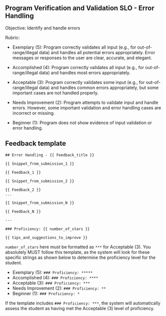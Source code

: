 ## Program Verification and Validation SLO - Error Handling

Objective: Identify and handle errors

Rubric:

- Exemplary (5): Program correctly validates all input (e.g., for out-of-range/illegal data) and handles all potential errors appropriately. Error messages or responses to the user are clear, accurate, and elegant.

- Accomplished (4): Program correctly validates all input (e.g., for out-of-range/illegal data) and handles most errors appropriately.

- Acceptable (3): Program correctly validates some input (e.g., for out-of-range/illegal data) and handles common errors appropriately, but some important cases are not handled properly.

- Needs Improvement (2): Program attempts to validate input and handle errors. However, some important validation and error handling cases are incorrect or missing.

- Beginner (1): Program does not show evidence of input validation or error handling.

## Feedback template

```template
## Error Handling - {{ Feedback_title }}

{{ Snippet_from_submission_1 }}

{{ Feedback_1 }}

{{ Snippet_from_submission_2 }}

{{ Feedback_2 }}
...

{{ Snippet_from_submission_N }}

{{ Feedback_N }}

---

### Proficiency: {{ number_of_stars }}

{{ tips_and_suggestions_to_improve }}
```

`number_of_stars` here must be formatted as `***` for Acceptable (3). You absolutely MUST follow this template, as the system will look for these specific strings as shown below to determine the proficiency level for the student.

- Exemplary (5): `### Proficiency: *****`
- Accomplished (4): `### Proficiency: ****`
- Acceptable (3): `### Proficiency: ***`
- Needs Improvement (2): `### Proficiency: **`
- Beginner (1): `### Proficiency: *`

If the template includes `### Proficiency: ***`, the system will automatically assess the student as having met the Acceptable (3) level of proficiency.
